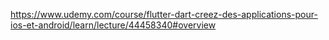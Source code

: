 https://www.udemy.com/course/flutter-dart-creez-des-applications-pour-ios-et-android/learn/lecture/44458340#overview
